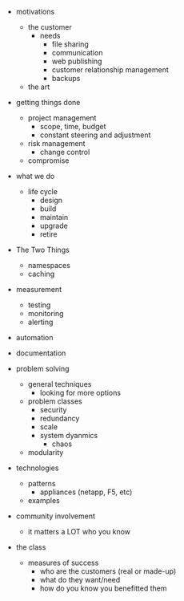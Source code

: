 
  - motivations
    - the customer
      - needs
        - file sharing
        - communication
        - web publishing
        - customer relationship management
        - backups
    - the art

  - getting things done
    - project management
      - scope, time, budget
      - constant steering and adjustment
    - risk management
      - change control
    - compromise

  - what we do
    - life cycle
      - design
      - build
      - maintain
      - upgrade
      - retire

  - The Two Things
    - namespaces
    - caching

  - measurement
    - testing
    - monitoring
    - alerting

  - automation

  - documentation

  - problem solving
    - general techniques
      - looking for more options
    - problem classes
      - security
      - redundancy
      - scale
      - system dyanmics
        - chaos
    - modularity

  - technologies
    - patterns
      - appliances (netapp, F5, etc)
    - examples

  - community involvement
    - it matters a LOT who you know

  - the class
    - measures of success
      - who are the customers (real or made-up)
      - what do they want/need
      - how do you know you benefitted them

